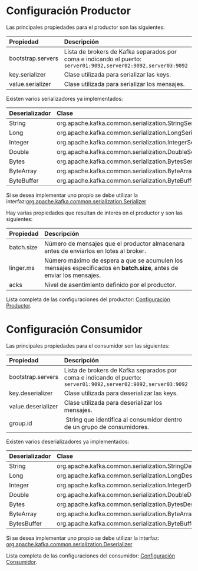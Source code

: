 # Configuración Productor
Las principales propiedades para el productor son las siguientes:

| Propiedad     | Descripción     |
| :------------- | :------------- |
| bootstrap.servers  | Lista de brokers de Kafka separados por coma e indicando el puerto: ```server01:9092,server02:9092,server03:9092```|
| key.serializer      | Clase utilizada para serializar las keys.     |
| value.serializer       | Clase utilizada para serializar los mensajes.  |

Existen varios serializadores ya implementados:

| Deserializador     | Clase    |
| :------------- | :------------- |
| String       | org.apache.kafka.common.serialization.StringSerializer |
| Long       | org.apache.kafka.common.serialization.LongSerializer |
| Integer       | org.apache.kafka.common.serialization.IntegerSerializer |
| Double       | org.apache.kafka.common.serialization.DoubleSerializer |
| Bytes       | org.apache.kafka.common.serialization.BytesSerializer |
| ByteArray       | org.apache.kafka.common.serialization.ByteArraySerializer |
| ByteBuffer      | org.apache.kafka.common.serialization.ByteBufferSerializer |

Si se desea implementar uno propio se debe utilizar la interfaz:[org.apache.kafka.common.serialization.Serializer](https://github.com/apache/kafka/blob/trunk/clients/src/main/java/org/apache/kafka/common/serialization/Serializer.java)

Hay varias propiedades que resultan de interés en el productor y son las siguientes:

| Propiedad     | Descripción     |
| :------------- | :------------- |
| batch.size      |  Número de mensajes que el productor almacenara antes de enviarlos en lotes al broker.|
| linger.ms      |   Número máximo de espera a que se acumulen los mensajes especificados en **batch.size**, antes de enviar los mensajes.|
| acks      | Nivel de asentimiento definido por el productor.|

Lista completa de las configuraciones del productor: [Configuración Productor](http://kafka.apache.org/documentation.html#producerconfigs).

# Configuración Consumidor
Las principales propiedades para el consumidor son las siguientes:

| Propiedad     | Descripción     |
| :------------- | :------------- |
| bootstrap.servers  | Lista de brokers de Kafka separados por coma e indicando el puerto: ```server01:9092,server02:9092,server03:9092```|
| key.deserializer      | Clase utilizada para deserializar las keys.     |
| value.deserializer       | Clase utilizada para deserializar los mensajes.  |
| group.id | String que identifica al consumidor dentro de un grupo de consumidores.|


Existen varios deserializadores ya implementados:

| Deserializador     | Clase    |
| :------------- | :------------- |
| String       | org.apache.kafka.common.serialization.StringDeserializer |
| Long       | org.apache.kafka.common.serialization.LongDeserializer |
| Integer       | org.apache.kafka.common.serialization.IntegerDeserializer |
| Double       | org.apache.kafka.common.serialization.DoubleDeserializer |
| Bytes       | org.apache.kafka.common.serialization.BytesDeserializer |
| ByteArray       | org.apache.kafka.common.serialization.ByteArrayDeserializer |
| BytesBuffer      | org.apache.kafka.common.serialization.ByteBufferDeserializer |

Si se desea implementar uno propio se debe utilizar la interfaz: [org.apache.kafka.common.serialization.Deserializer](https://github.com/apache/kafka/blob/trunk/clients/src/main/java/org/apache/kafka/common/serialization/Deserializer.java)

Lista completa de las configuraciones del consumidor: [Configuración Consumidor](http://kafka.apache.org/documentation.html#newconsumerconfigs).
